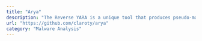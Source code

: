 ```yaml
---
title: "Arya"
description: "The Reverse YARA is a unique tool that produces pseudo-malicious files meant to trigger YARA rules. You can think of it like a reverse YARA because it does exactly the opposite - it creates files that matches your rules."
url: "https://github.com/claroty/arya"
category: "Malware Analysis"
---
```

